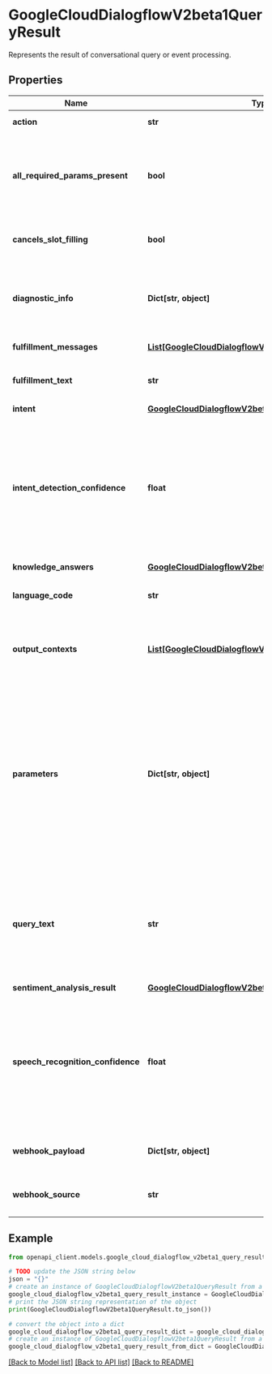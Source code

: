 # GoogleCloudDialogflowV2beta1QueryResult

Represents the result of conversational query or event processing.

## Properties

Name | Type | Description | Notes
------------ | ------------- | ------------- | -------------
**action** | **str** | The action name from the matched intent. | [optional] 
**all_required_params_present** | **bool** | This field is set to: - &#x60;false&#x60; if the matched intent has required parameters and not all of the required parameter values have been collected. - &#x60;true&#x60; if all required parameter values have been collected, or if the matched intent doesn&#39;t contain any required parameters. | [optional] 
**cancels_slot_filling** | **bool** | Indicates whether the conversational query triggers a cancellation for slot filling. For more information, see the [cancel slot filling documentation](https://cloud.google.com/dialogflow/es/docs/intents-actions-parameters#cancel). | [optional] 
**diagnostic_info** | **Dict[str, object]** | Free-form diagnostic information for the associated detect intent request. The fields of this data can change without notice, so you should not write code that depends on its structure. The data may contain: - webhook call latency - webhook errors | [optional] 
**fulfillment_messages** | [**List[GoogleCloudDialogflowV2beta1IntentMessage]**](GoogleCloudDialogflowV2beta1IntentMessage.md) | The collection of rich messages to present to the user. | [optional] 
**fulfillment_text** | **str** | The text to be pronounced to the user or shown on the screen. Note: This is a legacy field, &#x60;fulfillment_messages&#x60; should be preferred. | [optional] 
**intent** | [**GoogleCloudDialogflowV2beta1Intent**](GoogleCloudDialogflowV2beta1Intent.md) |  | [optional] 
**intent_detection_confidence** | **float** | The intent detection confidence. Values range from 0.0 (completely uncertain) to 1.0 (completely certain). This value is for informational purpose only and is only used to help match the best intent within the classification threshold. This value may change for the same end-user expression at any time due to a model retraining or change in implementation. If there are &#x60;multiple knowledge_answers&#x60; messages, this value is set to the greatest &#x60;knowledgeAnswers.match_confidence&#x60; value in the list. | [optional] 
**knowledge_answers** | [**GoogleCloudDialogflowV2beta1KnowledgeAnswers**](GoogleCloudDialogflowV2beta1KnowledgeAnswers.md) |  | [optional] 
**language_code** | **str** | The language that was triggered during intent detection. See [Language Support](https://cloud.google.com/dialogflow/docs/reference/language) for a list of the currently supported language codes. | [optional] 
**output_contexts** | [**List[GoogleCloudDialogflowV2beta1Context]**](GoogleCloudDialogflowV2beta1Context.md) | The collection of output contexts. If applicable, &#x60;output_contexts.parameters&#x60; contains entries with name &#x60;.original&#x60; containing the original parameter values before the query. | [optional] 
**parameters** | **Dict[str, object]** | The collection of extracted parameters. Depending on your protocol or client library language, this is a map, associative array, symbol table, dictionary, or JSON object composed of a collection of (MapKey, MapValue) pairs: * MapKey type: string * MapKey value: parameter name * MapValue type: If parameter&#39;s entity type is a composite entity then use map, otherwise, depending on the parameter value type, it could be one of string, number, boolean, null, list or map. * MapValue value: If parameter&#39;s entity type is a composite entity then use map from composite entity property names to property values, otherwise, use parameter value. | [optional] 
**query_text** | **str** | The original conversational query text: - If natural language text was provided as input, &#x60;query_text&#x60; contains a copy of the input. - If natural language speech audio was provided as input, &#x60;query_text&#x60; contains the speech recognition result. If speech recognizer produced multiple alternatives, a particular one is picked. - If automatic spell correction is enabled, &#x60;query_text&#x60; will contain the corrected user input. | [optional] 
**sentiment_analysis_result** | [**GoogleCloudDialogflowV2beta1SentimentAnalysisResult**](GoogleCloudDialogflowV2beta1SentimentAnalysisResult.md) |  | [optional] 
**speech_recognition_confidence** | **float** | The Speech recognition confidence between 0.0 and 1.0. A higher number indicates an estimated greater likelihood that the recognized words are correct. The default of 0.0 is a sentinel value indicating that confidence was not set. This field is not guaranteed to be accurate or set. In particular this field isn&#39;t set for StreamingDetectIntent since the streaming endpoint has separate confidence estimates per portion of the audio in StreamingRecognitionResult. | [optional] 
**webhook_payload** | **Dict[str, object]** | If the query was fulfilled by a webhook call, this field is set to the value of the &#x60;payload&#x60; field returned in the webhook response. | [optional] 
**webhook_source** | **str** | If the query was fulfilled by a webhook call, this field is set to the value of the &#x60;source&#x60; field returned in the webhook response. | [optional] 

## Example

```python
from openapi_client.models.google_cloud_dialogflow_v2beta1_query_result import GoogleCloudDialogflowV2beta1QueryResult

# TODO update the JSON string below
json = "{}"
# create an instance of GoogleCloudDialogflowV2beta1QueryResult from a JSON string
google_cloud_dialogflow_v2beta1_query_result_instance = GoogleCloudDialogflowV2beta1QueryResult.from_json(json)
# print the JSON string representation of the object
print(GoogleCloudDialogflowV2beta1QueryResult.to_json())

# convert the object into a dict
google_cloud_dialogflow_v2beta1_query_result_dict = google_cloud_dialogflow_v2beta1_query_result_instance.to_dict()
# create an instance of GoogleCloudDialogflowV2beta1QueryResult from a dict
google_cloud_dialogflow_v2beta1_query_result_from_dict = GoogleCloudDialogflowV2beta1QueryResult.from_dict(google_cloud_dialogflow_v2beta1_query_result_dict)
```
[[Back to Model list]](../README.md#documentation-for-models) [[Back to API list]](../README.md#documentation-for-api-endpoints) [[Back to README]](../README.md)


